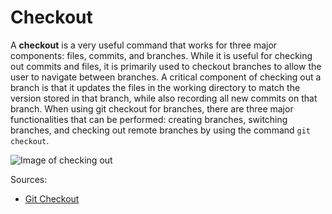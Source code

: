 # Checkout

A **checkout** is a very useful command that works for three major components: files, commits, and branches. While it is useful for checking out commits and files, it is primarily used to checkout branches to allow the user to navigate between branches. A critical component of checking out a branch is that it updates the files in the working directory to match the version stored in that branch, while also recording all new commits on that branch. When using git checkout for branches, there are three major functionalities that can be performed: creating branches, switching branches, and checking out remote branches by using the command `git checkout`. 

![Image of checking out](/C://Users/Yunduo/Documents/Maggie/IS6011851/TeamProject1/gitcheckout.png)

Sources:
* [Git Checkout](https://www.educba.com/git-checkout/)